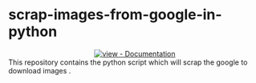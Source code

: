 # scrap-images-from-google-in-python
<div align="center">
<a href="https://www.codexpace.in/2022/06/python-code-to-scrap-images-from-google.html" title="Go to project documentation"><img src="https://img.shields.io/badge/view-Documentation-blue?style=for-the-badge" alt="view - Documentation"></a>

</div>
This repository contains the python script which will scrap the google to download images .
